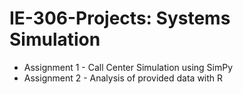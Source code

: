 # IE-306-Projects: Systems Simulation

* Assignment 1 - Call Center Simulation using SimPy
* Assignment 2 - Analysis of provided data with R

